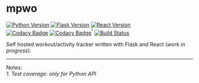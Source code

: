 # mpwo

[![Python Version](https://img.shields.io/badge/python-3.6-brightgreen.svg)](https://python.org)
[![Flask Version](https://img.shields.io/badge/flask-1.0-brightgreen.svg)](http://flask.pocoo.org/) 
[![React Version](https://img.shields.io/badge/react-16.3-brightgreen.svg)](https://reactjs.org/)  
[![Codacy Badge](https://api.codacy.com/project/badge/Grade/45d64b31e37e4890a239b8298e66a011)](https://www.codacy.com/app/SamR1/mpwo?utm_source=github.com&utm_medium=referral&utm_content=SamR1/mpwo&utm_campaign=badger)
[![Codacy Badge](https://api.codacy.com/project/badge/Coverage/45d64b31e37e4890a239b8298e66a011)](https://www.codacy.com/app/SamR1/mpwo?utm_source=github.com&utm_medium=referral&utm_content=SamR1/mpwo&utm_campaign=Badge_Coverage)<sup><sup>1</sup></sup>
[![Build Status](https://travis-ci.org/SamR1/mpwo.svg?branch=master)](https://travis-ci.org/SamR1/mpwo)

Self hosted workout/activity tracker written with Flask and React (_work in progress_).  

---

Notes:  
_1. Test coverage: only for Python API_
